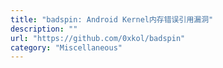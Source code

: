 ```yaml
---
title: "badspin: Android Kernel内存错误引用漏洞"
description: ""
url: "https://github.com/0xkol/badspin"
category: "Miscellaneous"
---
```

